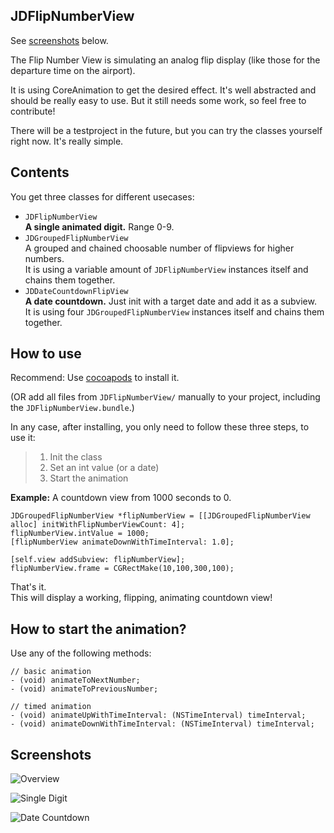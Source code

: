 JDFlipNumberView
------------------

See [screenshots](#screenshots) below.

The Flip Number View is simulating an analog flip display (like those for the departure time on the airport).

It is using CoreAnimation to get the desired effect. It's well abstracted and should be really easy to use. But it still needs some work, so feel free to contribute!

There will be a testproject in the future, but you can try the classes yourself right now. It's really simple.


## Contents

You get three classes for different usecases:

- `JDFlipNumberView`  
  __A single animated digit.__ Range 0-9.
- `JDGroupedFlipNumberView`  
  A grouped and chained choosable number of flipviews for higher numbers.  
  It is using a variable amount of `JDFlipNumberView` instances itself and chains them together.
- `JDDateCountdownFlipView`  
  __A date countdown.__ Just init with a target date and add it as a subview.  
  It is using four `JDGroupedFlipNumberView` instances itself and chains them together.

## How to use

Recommend: Use [cocoapods] to install it.  

(OR add all files from `JDFlipNumberView/` manually to your project, including the `JDFlipNumberView.bundle`.)

In any case, after installing, you only need to follow these three steps, to use it:

> 1. Init the class
> 2. Set an int value (or a date)
> 3. Start the animation

__Example:__ A countdown view from 1000 seconds to 0.

    JDGroupedFlipNumberView *flipNumberView = [[JDGroupedFlipNumberView alloc] initWithFlipNumberViewCount: 4];
    flipNumberView.intValue = 1000;
    [flipNumberView animateDownWithTimeInterval: 1.0];
    
    [self.view addSubview: flipNumberView];
    flipNumberView.frame = CGRectMake(10,100,300,100);

That's it.  
This will display a working, flipping, animating countdown view!

## How to start the animation?

Use any of the following methods:

    // basic animation
    - (void) animateToNextNumber;
    - (void) animateToPreviousNumber;
    
    // timed animation
    - (void) animateUpWithTimeInterval: (NSTimeInterval) timeInterval;
    - (void) animateDownWithTimeInterval: (NSTimeInterval) timeInterval;

## Screenshots

![Overview](https://raw.github.com/jaydee3/JDFlipNumberView/master/Screenshots/menu.png "Overview")

![Single Digit](https://raw.github.com/jaydee3/JDFlipNumberView/master/Screenshots/singledigit.png "Single Digit")

![Date Countdown](https://raw.github.com/jaydee3/JDFlipNumberView/master/Screenshots/datecountdown.png "Date Countdown")


[cocoapods]: https://github.com/CocoaPods/CocoaPods/
